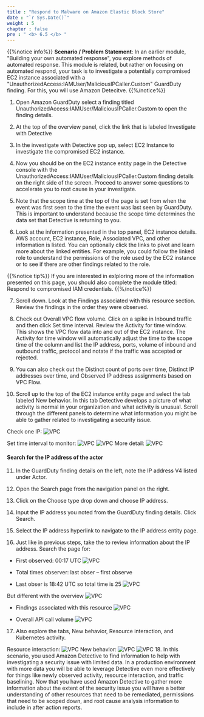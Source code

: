 ```yaml
---
title : "Respond to Malware on Amazon Elastic Block Store"
date : "`r Sys.Date()`"
weight : 5
chapter : false
pre : " <b> 6.5 </b> "
---
```

{{%notice info%}}
**Scenario / Problem Statement**: In an earlier module, "Building your own automated response", you explore methods of automated response. This module is related, but rather on focusing on automated respond, your task is to investigate a potentially compromised EC2 instance associated with a "UnauthorizedAccess:IAMUser/MaliciousIPCaller.Custom" GuardDuty finding. For this, you will use Amazon Detecitve.
{{%/notice%}}

1. Open Amazon GuardDuty select a finding titled UnauthorizedAccess:IAMUser/MaliciousIPCaller.Custom to open the finding details.


2. At the top of the overview panel, click the link that is labeled Investigate with Detective


3. In the investigate with Detective pop up, select EC2 Instance to investigate the compromised EC2 instance.


4. Now you should be on the EC2 instance entity page in the Detective console with the UnauthorizedAccess:IAMUser/MaliciousIPCaller.Custom finding details on the right side of the screen. Proceed to answer some questions to accelerate you to root cause in your investigate.


5. Note that the scope time at the top of the page is set from when the event was first seen to the time the event was last seen by GuardDuty. This is important to understand because the scope time determines the data set that Detective is returning to you.


6. Look at the information presented in the top panel, EC2 instance details. AWS account, EC2 instance, Role, Associated VPC, and other information is listed. You can optionally click the links to pivot and learn more about the linked entities. For example, you could follow the linked role to understand the permissions of the role used by the EC2 instance or to see if there are other findings related to the role.




{{%notice tip%}}
If you are interested in exlploring more of the information presented on this page, you should also complete the module titled: Respond to compromised IAM credentials.
{{%/notice%}}


7. Scroll down. Look at the Findings associated with this resource section. Review the findings in the order they were observed.



8. Check out Overall VPC flow volume. Click on a spike in Inbound traffic and then click Set time interval. Review the Activity for time window. This shows the VPC flow data into and out of the EC2 instance. The Activity for time window will automatically adjust the time to the scope time of the column and list the IP address, ports, volume of inbound and outbound traffic, protocol and notate if the traffic was accepted or rejected.


9. You can also check out the Distinct count of ports over time, Distinct IP addresses over time, and Observed IP address assignments based on VPC Flow.



10. Scroll up to the top of the EC2 instance entity page and select the tab labeled New behavior. In this tab Detective develops a picture of what activity is normal in your organization and what activity is unusual. Scroll through the different panels to determine what information you might be able to gather related to investigating a security issue.


Check one IP:
![VPC](/images/6/6.6/s10d.png)

Set time interval to monitor:
![VPC](/images/6/6.6/s10e_1.png)
![VPC](/images/6/6.6/s10e_2.png)
More detail:
![VPC](/images/6/6.6/s10e_3.png)

#### Search for the IP address of the actor
11. In the GuardDuty finding details on the left, note the IP address V4 listed under Actor.


12. Open the Search page from the navigation panel on the right.


13. Click on the Choose type drop down and choose IP address.


14. Input the IP address you noted from the GuardDuty finding details. Click Search.


15. Select the IP address hyperlink to navigate to the IP address entity page.


16. Just like in previous steps, take the to review information about the IP address. Search the page for:

- First observed: 00:17 UTC
![VPC](/images/6/6.6/s16_first.png)

- Total times observer: last obser – first observe
- Last obser is 18:42 UTC so total time is 25
![VPC](/images/6/6.6/s16_last.png)

But different with the overview
![VPC](/images/6/6.6/s16b.png)

- Findings associated with this resource
![VPC](/images/6/6.6/s16_associate.png)

- Overall API call volume
![VPC](/images/6/6.6/s16_overall.png)

17.   Also explore the tabs, New behavior, Resource interaction, and Kubernetes activity.

Resource interaction: 
![VPC](/images/6/6.6/s17_rsc.png)
New behavior: 
![VPC](/images/6/6.6/s17_new.png)
![VPC](/images/6/6.6/s17_newb.png)
18. In this scenario, you used Amazon Detective to find information to help with investigating a security issue with limited data. In a production environment with more data you will be able to leverage Detective even more effectively for things like newly observed activity, resource interaction, and traffic baselining. Now that you have used Amazon Detective to gather more information about the extent of the security issue you will have a better understanding of other resources that need to be remediated, permissions that need to be scoped down, and root cause analysis information to include in after action reports.
